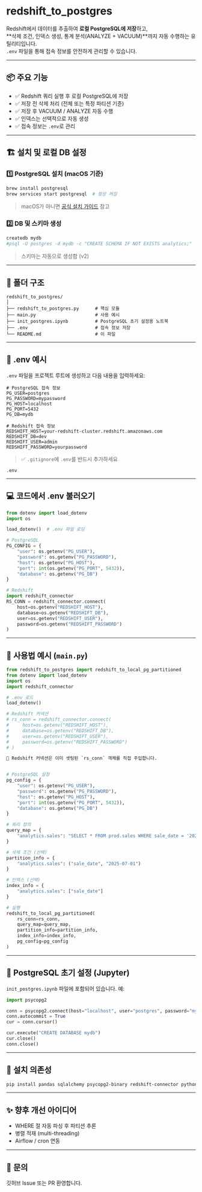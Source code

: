 # redshift_to_postgres

Redshift에서 데이터를 추출하여 **로컬 PostgreSQL에 저장**하고,  
**삭제 조건, 인덱스 생성, 통계 분석(ANALYZE + VACUUM)**까지 자동 수행하는 유틸리티입니다.  
`.env` 파일을 통해 접속 정보를 안전하게 관리할 수 있습니다.

---

## 📦 주요 기능

- ✅ Redshift 쿼리 실행 후 로컬 PostgreSQL에 저장
- ✅ 저장 전 삭제 처리 (전체 또는 특정 파티션 기준)
- ✅ 저장 후 VACUUM / ANALYZE 자동 수행
- ✅ 인덱스는 선택적으로 자동 생성
- ✅ 접속 정보는 `.env`로 관리

---

## 🏗️ 설치 및 로컬 DB 설정

### 1️⃣ PostgreSQL 설치 (macOS 기준)

```bash
brew install postgresql
brew services start postgresql  # 항상 켜짐
```

> macOS가 아니면 [공식 설치 가이드](https://www.postgresql.org/download/) 참고

### 2️⃣ DB 및 스키마 생성

```bash
createdb mydb
#psql -U postgres -d mydb -c "CREATE SCHEMA IF NOT EXISTS analytics;"
```
> 스키마는 자동으로 생성함 (v2)

---

## 📁 폴더 구조

```
redshift_to_postgres/
│
├── redshift_to_postgres.py      # 핵심 모듈
├── main.py                      # 사용 예시
├── init_postgres.ipynb          # PostgreSQL 초기 설정용 노트북
├── .env                         # 접속 정보 저장
└── README.md                    # 이 파일
```

---

## 🔐 .env 예시

`.env` 파일을 프로젝트 루트에 생성하고 다음 내용을 입력하세요:

```env
# PostgreSQL 접속 정보
PG_USER=postgres
PG_PASSWORD=mypassword
PG_HOST=localhost
PG_PORT=5432
PG_DB=mydb

# Redshift 접속 정보
REDSHIFT_HOST=your-redshift-cluster.redshift.amazonaws.com
REDSHIFT_DB=dev
REDSHIFT_USER=admin
REDSHIFT_PASSWORD=yourpassword
```

> ✅ `.gitignore`에 `.env`를 반드시 추가하세요

```
.env
```

---

## 💻 코드에서 .env 불러오기

```python
from dotenv import load_dotenv
import os

load_dotenv()  # .env 파일 로딩

# PostgreSQL
PG_CONFIG = {
    "user": os.getenv("PG_USER"),
    "password": os.getenv("PG_PASSWORD"),
    "host": os.getenv("PG_HOST"),
    "port": int(os.getenv("PG_PORT", 5432)),
    "database": os.getenv("PG_DB")
}

# Redshift
import redshift_connector
RS_CONN = redshift_connector.connect(
    host=os.getenv("REDSHIFT_HOST"),
    database=os.getenv("REDSHIFT_DB"),
    user=os.getenv("REDSHIFT_USER"),
    password=os.getenv("REDSHIFT_PASSWORD")
)
```

---

## 🚀 사용법 예시 (`main.py`)

```python
from redshift_to_postgres import redshift_to_local_pg_partitioned
from dotenv import load_dotenv
import os
import redshift_connector

# .env 로드
load_dotenv()

# Redshift 커넥션
# rs_conn = redshift_connector.connect(
#     host=os.getenv("REDSHIFT_HOST"),
#     database=os.getenv("REDSHIFT_DB"),
#     user=os.getenv("REDSHIFT_USER"),
#     password=os.getenv("REDSHIFT_PASSWORD")
# )

📌 Redshift 커넥션은 이미 셋팅된 `rs_conn` 객체를 직접 주입합니다.


# PostgreSQL 설정
pg_config = {
    "user": os.getenv("PG_USER"),
    "password": os.getenv("PG_PASSWORD"),
    "host": os.getenv("PG_HOST"),
    "port": int(os.getenv("PG_PORT", 5432)),
    "database": os.getenv("PG_DB")
}

# 쿼리 정의
query_map = {
    "analytics.sales": "SELECT * FROM prod.sales WHERE sale_date = '2025-07-01'"
}

# 삭제 조건 (선택)
partition_info = {
    "analytics.sales": ("sale_date", "2025-07-01")
}

# 인덱스 (선택)
index_info = {
    "analytics.sales": ["sale_date"]
}

# 실행
redshift_to_local_pg_partitioned(
    rs_conn=rs_conn,
    query_map=query_map,
    partition_info=partition_info,
    index_info=index_info,
    pg_config=pg_config
)
```

---

## 🧪 PostgreSQL 초기 설정 (Jupyter)

`init_postgres.ipynb` 파일에 포함되어 있습니다. 예:

```python
import psycopg2

conn = psycopg2.connect(host="localhost", user="postgres", password="mypassword", dbname="postgres")
conn.autocommit = True
cur = conn.cursor()

cur.execute("CREATE DATABASE mydb")
cur.close()
conn.close()
```

---

## 🧰 설치 의존성

```bash
pip install pandas sqlalchemy psycopg2-binary redshift-connector python-dotenv
```

---

## ✨ 향후 개선 아이디어

- WHERE 절 자동 파싱 후 파티션 추론
- 병렬 적재 (multi-threading)
- Airflow / cron 연동

---

## 📮 문의

깃허브 Issue 또는 PR 환영합니다.
